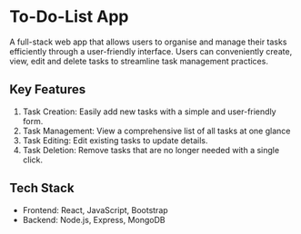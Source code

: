 # To-Do-List App
A full-stack web app that allows users to organise and manage their tasks efficiently through a user-friendly interface. Users can conveniently create, view, edit and delete tasks to streamline task management practices. 

## Key Features
1. Task Creation: Easily add new tasks with a simple and user-friendly form.
2. Task Management: View a comprehensive list of all tasks at one glance
3. Task Editing: Edit existing tasks to update details.
4. Task Deletion: Remove tasks that are no longer needed with a single click.

## Tech Stack
- Frontend: React, JavaScript, Bootstrap
- Backend: Node.js, Express, MongoDB
